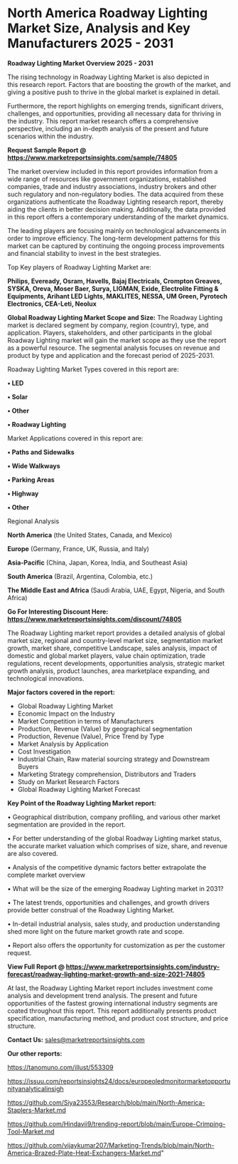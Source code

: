 # North America Roadway Lighting Market Size, Analysis and Key Manufacturers 2025 - 2031

<Strong> Roadway Lighting Market Overview 2025 - 2031</strong>

The rising technology in Roadway Lighting Market is also depicted in this research report. Factors that are boosting the growth of the market, and giving a positive push to thrive in the global market is explained in detail.

Furthermore, the report highlights on emerging trends, significant drivers, challenges, and opportunities, providing all necessary data for thriving in the industry. This report market research offers a comprehensive perspective, including an in-depth analysis of the present and future scenarios within the industry.

<strong>Request Sample Report @ <a href=https://www.marketreportsinsights.com/sample/74805>https://www.marketreportsinsights.com/sample/74805</a></strong>

The market overview included in this report provides information from a wide range of resources like government organizations, established companies, trade and industry associations, industry brokers and other such regulatory and non-regulatory bodies. The data acquired from these organizations authenticate the Roadway Lighting research report, thereby aiding the clients in better decision making. Additionally, the data provided in this report offers a contemporary understanding of the market dynamics.

The leading players are focusing mainly on technological advancements in order to improve efficiency. The long-term development patterns for this market can be captured by continuing the ongoing process improvements and financial stability to invest in the best strategies.

Top Key players of Roadway Lighting Market are:

<strong>Philips, Eveready, Osram, Havells, Bajaj Electricals, Crompton Greaves, SYSKA, Oreva, Moser Baer, Surya, LIGMAN, Exide, Electrolite Fitting & Equipments, Arihant LED Lights, MAKLITES, NESSA, UM Green, Pyrotech Electronics, CEA-Leti, Neolux</strong>

<strong><b>Global Roadway Lighting Market Scope and Size:</b></strong>
The Roadway Lighting market is declared segment by company, region (country), type, and application. Players, stakeholders, and other participants in the global Roadway Lighting market will gain the market scope as they use the report as a powerful resource. The segmental analysis focuses on revenue and product by type and application and the forecast period of 2025-2031.

Roadway Lighting Market Types covered in this report are:

<strong>• LED

• Solar

• Other

• Roadway Lighting</strong>

Market Applications covered in this report are:

<strong>• Paths and Sidewalks

• Wide Walkways

• Parking Areas

• Highway

• Other</strong> 

Regional Analysis

<strong>North America</strong> (the United States, Canada, and Mexico)

<strong>Europe</strong> (Germany, France, UK, Russia, and Italy)

<strong>Asia-Pacific</strong> (China, Japan, Korea, India, and Southeast Asia)

<strong>South America</strong> (Brazil, Argentina, Colombia, etc.)

<strong>The Middle East and Africa</strong> (Saudi Arabia, UAE, Egypt, Nigeria, and South Africa)

<strong>Go For Interesting Discount Here: <a href=https://www.marketreportsinsights.com/discount/74805>https://www.marketreportsinsights.com/discount/74805</a></strong>

The Roadway Lighting market report provides a detailed analysis of global market size, regional and country-level market size, segmentation market growth, market share, competitive Landscape, sales analysis, impact of domestic and global market players, value chain optimization, trade regulations, recent developments, opportunities analysis, strategic market growth analysis, product launches, area marketplace expanding, and technological innovations.

<strong><b>Major factors covered in the report:</b></strong>
<ul>
  <li>Global Roadway Lighting Market </li>
  <li>Economic Impact on the Industry</li>
  <li>Market Competition in terms of Manufacturers</li>
  <li>Production, Revenue (Value) by geographical segmentation</li>
  <li>Production, Revenue (Value), Price Trend by Type</li>
  <li>Market Analysis by Application</li>
  <li>Cost Investigation</li>
  <li>Industrial Chain, Raw material sourcing strategy and Downstream Buyers</li>
  <li>Marketing Strategy comprehension, Distributors and Traders</li>
  <li>Study on Market Research Factors</li>
  <li>Global Roadway Lighting Market Forecast</li>
</ul>

<strong><b>Key Point of the Roadway Lighting Market report:</b></strong>

• Geographical distribution, company profiling, and various other market segmentation are provided in the report.

• For better understanding of the global Roadway Lighting market status, the accurate market valuation which comprises of size, share, and revenue are also covered.

• Analysis of the competitive dynamic factors better extrapolate the complete market overview

• What will be the size of the emerging Roadway Lighting market in 2031?

• The latest trends, opportunities and challenges, and growth drivers provide better construal of the Roadway Lighting Market.

• In-detail industrial analysis, sales study, and production understanding shed more light on the future market growth rate and scope.

• Report also offers the opportunity for customization as per the customer request.

<strong><b>View Full Report @ <a href=https://www.marketreportsinsights.com/industry-forecast/roadway-lighting-market-growth-and-size-2021-74805>https://www.marketreportsinsights.com/industry-forecast/roadway-lighting-market-growth-and-size-2021-74805</a></b></strong>


At last, the Roadway Lighting Market report includes investment come analysis and development trend analysis. The present and future opportunities of the fastest growing international industry segments are coated throughout this report. This report additionally presents product specification, manufacturing method, and product cost structure, and price structure.

<strong>Contact Us:</strong>
sales@marketreportsinsights.com

<strong>Our other reports:</strong>

<a href=https://tanomuno.com/illust/553309>https://tanomuno.com/illust/553309</a>

<a href=https://issuu.com/reportsinsights24/docs/europeoledmonitormarketopportunityanalyticalinsigh>https://issuu.com/reportsinsights24/docs/europeoledmonitormarketopportunityanalyticalinsigh</a>

<a href=https://github.com/Siya23553/Research/blob/main/North-America-Staplers-Market.md>https://github.com/Siya23553/Research/blob/main/North-America-Staplers-Market.md</a>

<a href=https://github.com/Hindavii9/trending-report/blob/main/Europe-Crimping-Tool-Market.md>https://github.com/Hindavii9/trending-report/blob/main/Europe-Crimping-Tool-Market.md</a>

<a href=https://github.com/vijaykumar207/Marketing-Trends/blob/main/North-America-Brazed-Plate-Heat-Exchangers-Market.md>https://github.com/vijaykumar207/Marketing-Trends/blob/main/North-America-Brazed-Plate-Heat-Exchangers-Market.md</a>"
